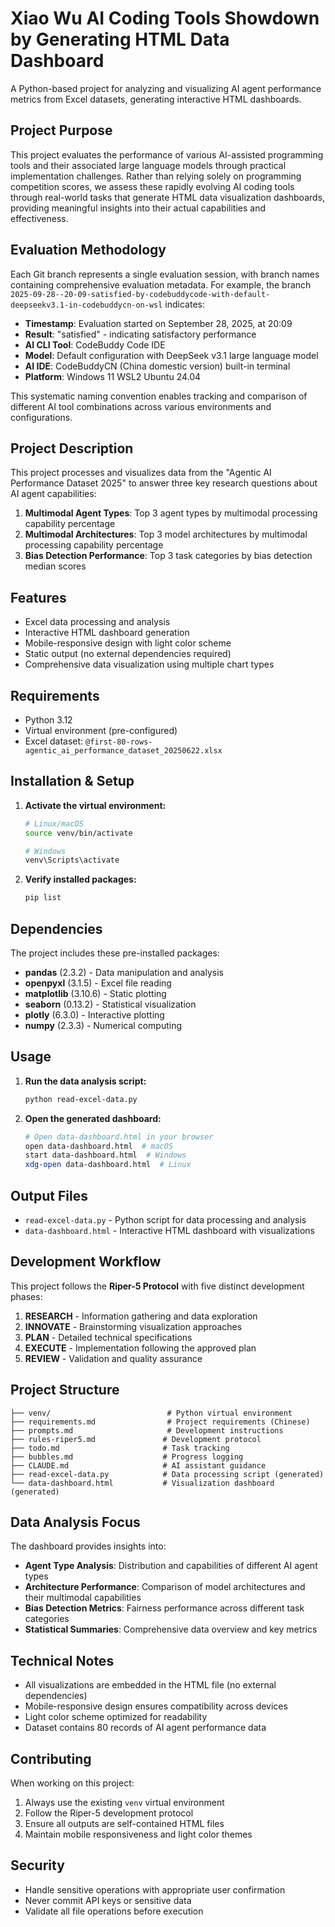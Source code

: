 # Xiao Wu AI Coding Tools Showdown by Generating HTML Data Dashboard

A Python-based project for analyzing and visualizing AI agent performance metrics from Excel datasets, generating interactive HTML dashboards.

## Project Purpose

This project evaluates the performance of various AI-assisted programming tools and their associated large language models through practical implementation challenges. Rather than relying solely on programming competition scores, we assess these rapidly evolving AI coding tools through real-world tasks that generate HTML data visualization dashboards, providing meaningful insights into their actual capabilities and effectiveness.

## Evaluation Methodology

Each Git branch represents a single evaluation session, with branch names containing comprehensive evaluation metadata. For example, the branch `2025-09-28--20-09-satisfied-by-codebuddycode-with-default-deepseekv3.1-in-codebuddycn-on-wsl` indicates:

- **Timestamp**: Evaluation started on September 28, 2025, at 20:09
- **Result**: "satisfied" - indicating satisfactory performance
- **AI CLI Tool**: CodeBuddy Code IDE
- **Model**: Default configuration with DeepSeek v3.1 large language model
- **AI IDE**: CodeBuddyCN (China domestic version) built-in terminal
- **Platform**: Windows 11 WSL2 Ubuntu 24.04

This systematic naming convention enables tracking and comparison of different AI tool combinations across various environments and configurations.

## Project Description

This project processes and visualizes data from the "Agentic AI Performance Dataset 2025" to answer three key research questions about AI agent capabilities:

1. **Multimodal Agent Types**: Top 3 agent types by multimodal processing capability percentage
2. **Multimodal Architectures**: Top 3 model architectures by multimodal processing capability percentage
3. **Bias Detection Performance**: Top 3 task categories by bias detection median scores

## Features

- Excel data processing and analysis
- Interactive HTML dashboard generation
- Mobile-responsive design with light color scheme
- Static output (no external dependencies required)
- Comprehensive data visualization using multiple chart types

## Requirements

- Python 3.12
- Virtual environment (pre-configured)
- Excel dataset: `@first-80-rows-agentic_ai_performance_dataset_20250622.xlsx`

## Installation & Setup

1. **Activate the virtual environment:**
   ```bash
   # Linux/macOS
   source venv/bin/activate

   # Windows
   venv\Scripts\activate
   ```

2. **Verify installed packages:**
   ```bash
   pip list
   ```

## Dependencies

The project includes these pre-installed packages:

- **pandas** (2.3.2) - Data manipulation and analysis
- **openpyxl** (3.1.5) - Excel file reading
- **matplotlib** (3.10.6) - Static plotting
- **seaborn** (0.13.2) - Statistical visualization
- **plotly** (6.3.0) - Interactive plotting
- **numpy** (2.3.3) - Numerical computing

## Usage

1. **Run the data analysis script:**
   ```bash
   python read-excel-data.py
   ```

2. **Open the generated dashboard:**
   ```bash
   # Open data-dashboard.html in your browser
   open data-dashboard.html  # macOS
   start data-dashboard.html  # Windows
   xdg-open data-dashboard.html  # Linux
   ```

## Output Files

- `read-excel-data.py` - Python script for data processing and analysis
- `data-dashboard.html` - Interactive HTML dashboard with visualizations

## Development Workflow

This project follows the **Riper-5 Protocol** with five distinct development phases:

1. **RESEARCH** - Information gathering and data exploration
2. **INNOVATE** - Brainstorming visualization approaches
3. **PLAN** - Detailed technical specifications
4. **EXECUTE** - Implementation following the approved plan
5. **REVIEW** - Validation and quality assurance

## Project Structure

```
├── venv/                          # Python virtual environment
├── requirements.md                # Project requirements (Chinese)
├── prompts.md                     # Development instructions
├── rules-riper5.md               # Development protocol
├── todo.md                       # Task tracking
├── bubbles.md                    # Progress logging
├── CLAUDE.md                     # AI assistant guidance
├── read-excel-data.py            # Data processing script (generated)
└── data-dashboard.html           # Visualization dashboard (generated)
```

## Data Analysis Focus

The dashboard provides insights into:

- **Agent Type Analysis**: Distribution and capabilities of different AI agent types
- **Architecture Performance**: Comparison of model architectures and their multimodal capabilities
- **Bias Detection Metrics**: Fairness performance across different task categories
- **Statistical Summaries**: Comprehensive data overview and key metrics

## Technical Notes

- All visualizations are embedded in the HTML file (no external dependencies)
- Mobile-responsive design ensures compatibility across devices
- Light color scheme optimized for readability
- Dataset contains 80 records of AI agent performance data

## Contributing

When working on this project:

1. Always use the existing `venv` virtual environment
2. Follow the Riper-5 development protocol
3. Ensure all outputs are self-contained HTML files
4. Maintain mobile responsiveness and light color themes

## Security

- Handle sensitive operations with appropriate user confirmation
- Never commit API keys or sensitive data
- Validate all file operations before execution